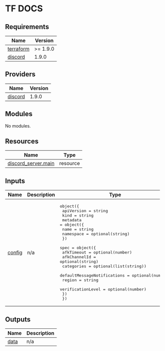 <!-- markdownlint-disable MD041 -->
<!-- markdownlint-disable MD033 -->
<!-- markdownlint-disable MD028 -->

# TF DOCS

<!-- prettier-ignore-start -->

<!-- BEGIN_TF_DOCS -->
## Requirements

| Name | Version |
|------|---------|
| <a name="requirement_terraform"></a> [terraform](#requirement\_terraform) | >= 1.9.0 |
| <a name="requirement_discord"></a> [discord](#requirement\_discord) | 1.9.0 |

## Providers

| Name | Version |
|------|---------|
| <a name="provider_discord"></a> [discord](#provider\_discord) | 1.9.0 |

## Modules

No modules.

## Resources

| Name | Type |
|------|------|
| [discord_server.main](https://registry.terraform.io/providers/Lucky3028/discord/1.9.0/docs/resources/server) | resource |

## Inputs

| Name | Description | Type | Default | Required |
|------|-------------|------|---------|:--------:|
| <a name="input_config"></a> [config](#input\_config) | n/a | <pre>object({<br>    apiVersion = string<br>    kind       = string<br>    metadata = object({<br>      name      = string<br>      namespace = optional(string)<br>    })<br>    spec = object({<br>      afkTimeout                  = optional(number)<br>      afkChannelId                = optional(string)<br>      categories                  = optional(list(string))<br>      defaultMessageNotifications = optional(number)<br>      region                      = string<br>      verificationLevel           = optional(number)<br>    })<br>  })</pre> | n/a | yes |

## Outputs

| Name | Description |
|------|-------------|
| <a name="output_data"></a> [data](#output\_data) | n/a |
<!-- END_TF_DOCS -->

<!-- prettier-ignore-end -->
